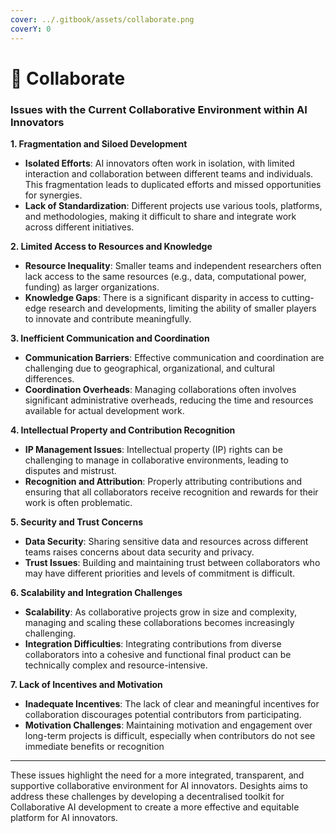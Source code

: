 ```yaml
---
cover: ../.gitbook/assets/collaborate.png
coverY: 0
---
```


# 🤝 Collaborate

### Issues with the Current Collaborative Environment within AI Innovators

**1. Fragmentation and Siloed Development**

* **Isolated Efforts**: AI innovators often work in isolation, with limited interaction and collaboration between different teams and individuals. This fragmentation leads to duplicated efforts and missed opportunities for synergies.
* **Lack of Standardization**: Different projects use various tools, platforms, and methodologies, making it difficult to share and integrate work across different initiatives.

**2. Limited Access to Resources and Knowledge**

* **Resource Inequality**: Smaller teams and independent researchers often lack access to the same resources (e.g., data, computational power, funding) as larger organizations.
* **Knowledge Gaps**: There is a significant disparity in access to cutting-edge research and developments, limiting the ability of smaller players to innovate and contribute meaningfully.

**3. Inefficient Communication and Coordination**

* **Communication Barriers**: Effective communication and coordination are challenging due to geographical, organizational, and cultural differences.
* **Coordination Overheads**: Managing collaborations often involves significant administrative overheads, reducing the time and resources available for actual development work.

**4. Intellectual Property and Contribution Recognition**

* **IP Management Issues**: Intellectual property (IP) rights can be challenging to manage in collaborative environments, leading to disputes and mistrust.
* **Recognition and Attribution**: Properly attributing contributions and ensuring that all collaborators receive recognition and rewards for their work is often problematic.

**5. Security and Trust Concerns**

* **Data Security**: Sharing sensitive data and resources across different teams raises concerns about data security and privacy.
* **Trust Issues**: Building and maintaining trust between collaborators who may have different priorities and levels of commitment is difficult.

**6. Scalability and Integration Challenges**

* **Scalability**: As collaborative projects grow in size and complexity, managing and scaling these collaborations becomes increasingly challenging.
* **Integration Difficulties**: Integrating contributions from diverse collaborators into a cohesive and functional final product can be technically complex and resource-intensive.

**7. Lack of Incentives and Motivation**

* **Inadequate Incentives**: The lack of clear and meaningful incentives for collaboration discourages potential contributors from participating.
* **Motivation Challenges**: Maintaining motivation and engagement over long-term projects is difficult, especially when contributors do not see immediate benefits or recognition

***

These issues highlight the need for a more integrated, transparent, and supportive collaborative environment for AI innovators. Desights aims to address these challenges by developing a decentralised toolkit for Collaborative AI development to create a more effective and equitable platform for AI innovators.

